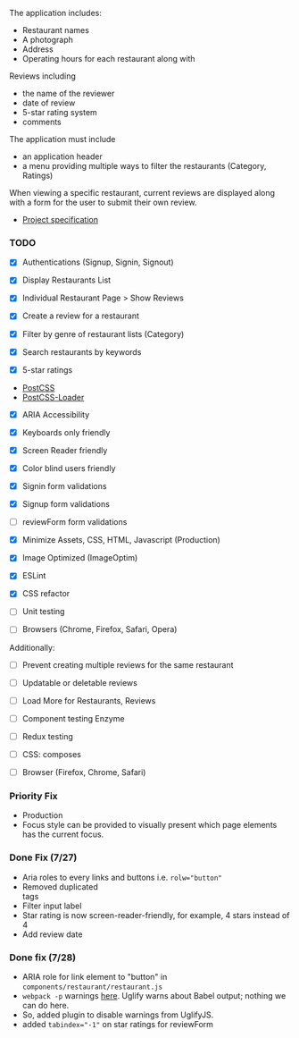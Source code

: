 The application includes:
- Restaurant names
- A photograph
- Address
- Operating hours for each restaurant along with

Reviews including
- the name of the reviewer
- date of review
- 5-star rating system
- comments

The application must include
- an application header
- a menu providing multiple ways to filter the restaurants (Category, Ratings)

When viewing a specific restaurant, current reviews are displayed along with a form for the user to submit their own review.

- [Project specification](https://github.com/udacity/Project-Descriptions-for-Review/blob/master/Senior%20Web%20Dev/Restaurant%20Reviews.md)

### TODO

- [X] Authentications (Signup, Signin, Signout)
- [X] Display Restaurants List
- [X] Individual Restaurant Page > Show Reviews
- [X] Create a review for a restaurant

- [X] Filter by genre of restaurant lists (Category)
- [X] Search restaurants by keywords
- [X] 5-star ratings

- [PostCSS](http://postcss.org/)
- [PostCSS-Loader](https://github.com/postcss/postcss-loader)

- [X] ARIA Accessibility
- [X] Keyboards only friendly
- [X] Screen Reader friendly
- [X] Color blind users friendly

- [X] Signin form validations
- [X] Signup form validations
- [ ] reviewForm form validations
- [X] Minimize Assets, CSS, HTML, Javascript (Production)
- [X] Image Optimized (ImageOptim)
- [X] ESLint
- [X] CSS refactor
- [ ] Unit testing
- [ ] Browsers (Chrome, Firefox, Safari, Opera)

Additionally:

- [ ] Prevent creating multiple reviews for the same restaurant
- [ ] Updatable or deletable reviews
- [ ] Load More for Restaurants, Reviews
- [ ] Component testing Enzyme
- [ ] Redux testing
- [ ] CSS: composes
- [ ] Browser (Firefox, Chrome, Safari)



### Priority Fix
- Production
- Focus style can be provided to visually present which page elements has the current focus.

### Done Fix (7/27)
- Aria roles to every links and buttons i.e. `rolw="button"`
- Removed duplicated <main> tags
- Filter input label
- Star rating is now screen-reader-friendly, for example, 4 stars instead of 4
- Add review date

### Done fix (7/28)
- ARIA role for link element to "button" in `components/restaurant/restaurant.js`
- `webpack -p` warnings [here](https://github.com/webpack/webpack/issues/2352). Uglify warns about Babel output; nothing we can do here.
- So, added plugin to disable warnings from UglifyJS.
- added `tabindex="-1"` on star ratings for reviewForm

